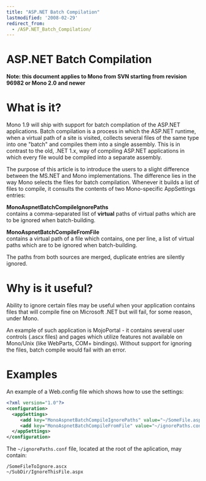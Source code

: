```yaml
---
title: "ASP.NET Batch Compilation"
lastmodified: '2008-02-29'
redirect_from:
  - /ASP.NET_Batch_Compilation/
---
```


ASP.NET Batch Compilation
=========================

**Note: this document applies to Mono from SVN starting from revision 96982 or Mono 2.0 and newer**

What is it?
===========

Mono 1.9 will ship with support for batch compilation of the ASP.NET applications. Batch compilation is a process in which the ASP.NET runtime, when a virtual path of a site is visited, collects several files of the same type into one "batch" and compiles them into a single assembly. This is in contrast to the old, .NET 1.x, way of compiling ASP.NET applications in which every file would be compiled into a separate assembly.

The purpose of this article is to introduce the users to a slight difference between the MS.NET and Mono implementations. The difference lies in the way Mono selects the files for batch compilation. Whenever it builds a list of files to compile, it consults the contents of two Mono-specific AppSettings entries:

 **MonoAspnetBatchCompileIgnorePaths**<br/>
contains a comma-separated list of **virtual** paths of virtual paths which are to be ignored when batch-building.

 **MonoAspnetBatchCompileFromFile**<br/>
contains a virtual path of a file which contains, one per line, a list of virtual paths which are to be ignored when batch-building.

The paths from both sources are merged, duplicate entries are silently ignored.

Why is it useful?
=================

Ability to ignore certain files may be useful when your application contains files that will compile fine on Microsoft .NET but will fail, for some reason, under Mono.

An example of such application is MojoPortal - it contains several user controls (.ascx files) and pages which utilize features not available on Mono/Unix (like WebParts, COM+ bindings). Without support for ignoring the files, batch compile would fail with an error.

Examples
========

An example of a Web.config file which shows how to use the settings:

``` xml
<?xml version="1.0"?>
<configuration>
  <appSettings>
     <add key="MonoAspnetBatchCompileIgnorePaths" value="~/SomeFile.aspx,~/Controls/SomeOtherFile.ascx"/>
     <add key="MonoAspnetBatchCompileFromFile" value="~/ignorePaths.conf"/>
  </appSettings>
</configuration>
```

The `~/ignorePaths.conf` file, located at the root of the aplication, may contain:

    /SomeFileToIgnore.ascx
    ~/SubDir/IgnoreThisFile.aspx
